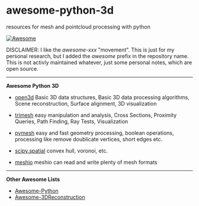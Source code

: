 # awesome-python-3d
resources for mesh and pointcloud processing with python


[![Awesome](https://awesome.re/badge.svg)](https://awesome.re)


DISCLAIMER: I like the _awesome-xxx_ "movement". This is just for my personal research, but I added the _awesome_ prefix in the repository name. This is not activly maintained whatever, just some personal notes, which are open source.



______________________________________________________________________________________________________________

**Awesome Python 3D**

* [open3d](https://github.com/IntelVCL/Open3D) Basic 3D data structures, Basic 3D data processing algorithms, Scene reconstruction, Surface alignment, 3D visualization

* [trimesh](https://github.com/mikedh/trimesh) easy manipulation and analysis, Cross Sections, Proximity Queries, Path Finding, Ray Tests, Visualization

* [pymesh](https://github.com/PyMesh/PyMesh) easy and fast geometry processing, boolean operations, processing like remove doublicate vertices, short edges etc.

* [scipy.spatial](https://docs.scipy.org/doc/scipy/reference/spatial.html) convex hull, voronoi, etc.

* [meshio](https://github.com/nschloe/meshio) meshio can read and write plenty of mesh formats
___________________________________________________________________________________________________________

**Other Awesome Lists**

* [Awesome-Python](https://github.com/vinta/awesome-python)
* [Awesome-3DReconstruction](https://github.com/openMVG/awesome_3DReconstruction_list)
